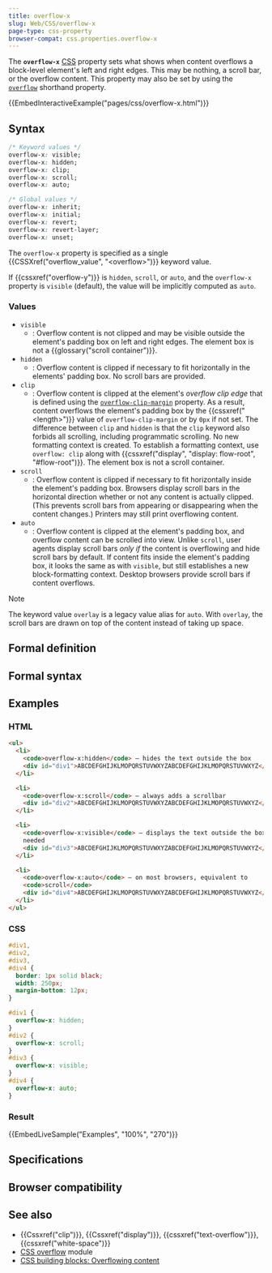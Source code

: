 ```yaml
---
title: overflow-x
slug: Web/CSS/overflow-x
page-type: css-property
browser-compat: css.properties.overflow-x
---
```




The **`overflow-x`** [CSS](/Web/CSS) property sets what shows when content overflows a block-level element's left and right edges. This may be nothing, a scroll bar, or the overflow content. This property may also be set by using the [`overflow`](/Web/CSS/overflow) shorthand property.

{{EmbedInteractiveExample("pages/css/overflow-x.html")}}

## Syntax

```css
/* Keyword values */
overflow-x: visible;
overflow-x: hidden;
overflow-x: clip;
overflow-x: scroll;
overflow-x: auto;

/* Global values */
overflow-x: inherit;
overflow-x: initial;
overflow-x: revert;
overflow-x: revert-layer;
overflow-x: unset;
```

The `overflow-x` property is specified as a single {{CSSXref("overflow_value", "&lt;overflow&gt;")}} keyword value.

If {{cssxref("overflow-y")}} is `hidden`, `scroll`, or `auto`, and the `overflow-x` property is `visible` (default), the value will be implicitly computed as `auto`.

### Values

- `visible`
  - : Overflow content is not clipped and may be visible outside the element's padding box on left and right edges. The element box is not a {{glossary("scroll container")}}.
- `hidden`
  - : Overflow content is clipped if necessary to fit horizontally in the elements' padding box. No scroll bars are provided.
- `clip`
  - : Overflow content is clipped at the element's _overflow clip edge_ that is defined using the [`overflow-clip-margin`](/Web/CSS/overflow-clip-margin) property. As a result, content overflows the element's padding box by the {{cssxref("&lt;length&gt;")}} value of `overflow-clip-margin` or by `0px` if not set. The difference between `clip` and `hidden` is that the `clip` keyword also forbids all scrolling, including programmatic scrolling. No new formatting context is created. To establish a formatting context, use `overflow: clip` along with {{cssxref("display", "display: flow-root", "#flow-root")}}. The element box is not a scroll container.
- `scroll`
  - : Overflow content is clipped if necessary to fit horizontally inside the element's padding box. Browsers display scroll bars in the horizontal direction whether or not any content is actually clipped. (This prevents scroll bars from appearing or disappearing when the content changes.) Printers may still print overflowing content.
- `auto`
  - : Overflow content is clipped at the element's padding box, and overflow content can be scrolled into view. Unlike `scroll`, user agents display scroll bars _only if_ the content is overflowing and hide scroll bars by default. If content fits inside the element's padding box, it looks the same as with `visible`, but still establishes a new block-formatting context. Desktop browsers provide scroll bars if content overflows.

> [!NOTE]
> The keyword value `overlay` is a legacy value alias for `auto`. With `overlay`, the scroll bars are drawn on top of the content instead of taking up space.

## Formal definition



## Formal syntax



## Examples

### HTML

```html
<ul>
  <li>
    <code>overflow-x:hidden</code> — hides the text outside the box
    <div id="div1">ABCDEFGHIJKLMOPQRSTUVWXYZABCDEFGHIJKLMOPQRSTUVWXYZ</div>
  </li>

  <li>
    <code>overflow-x:scroll</code> — always adds a scrollbar
    <div id="div2">ABCDEFGHIJKLMOPQRSTUVWXYZABCDEFGHIJKLMOPQRSTUVWXYZ</div>
  </li>

  <li>
    <code>overflow-x:visible</code> — displays the text outside the box if
    needed
    <div id="div3">ABCDEFGHIJKLMOPQRSTUVWXYZABCDEFGHIJKLMOPQRSTUVWXYZ</div>
  </li>

  <li>
    <code>overflow-x:auto</code> — on most browsers, equivalent to
    <code>scroll</code>
    <div id="div4">ABCDEFGHIJKLMOPQRSTUVWXYZABCDEFGHIJKLMOPQRSTUVWXYZ</div>
  </li>
</ul>
```

### CSS

```css
#div1,
#div2,
#div3,
#div4 {
  border: 1px solid black;
  width: 250px;
  margin-bottom: 12px;
}

#div1 {
  overflow-x: hidden;
}
#div2 {
  overflow-x: scroll;
}
#div3 {
  overflow-x: visible;
}
#div4 {
  overflow-x: auto;
}
```

### Result

{{EmbedLiveSample("Examples", "100%", "270")}}

## Specifications



## Browser compatibility



## See also

- {{Cssxref("clip")}}, {{Cssxref("display")}}, {{cssxref("text-overflow")}}, {{cssxref("white-space")}}
- [CSS overflow](/Web/CSS/CSS_overflow) module
- [CSS building blocks: Overflowing content](/Learn/CSS/Building_blocks/Overflowing_content)
